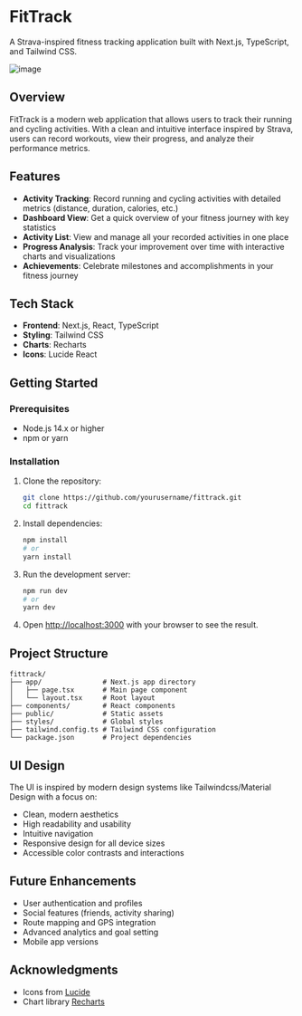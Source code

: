 # FitTrack

A Strava-inspired fitness tracking application built with Next.js, TypeScript, and Tailwind CSS.

![image](https://github.com/user-attachments/assets/6bfabd3e-538c-4de0-a063-eb36bb99744f)

## Overview

FitTrack is a modern web application that allows users to track their running and cycling activities. With a clean and intuitive interface inspired by Strava, users can record workouts, view their progress, and analyze their performance metrics.

## Features

- **Activity Tracking**: Record running and cycling activities with detailed metrics (distance, duration, calories, etc.)
- **Dashboard View**: Get a quick overview of your fitness journey with key statistics
- **Activity List**: View and manage all your recorded activities in one place
- **Progress Analysis**: Track your improvement over time with interactive charts and visualizations
- **Achievements**: Celebrate milestones and accomplishments in your fitness journey

## Tech Stack

- **Frontend**: Next.js, React, TypeScript
- **Styling**: Tailwind CSS
- **Charts**: Recharts
- **Icons**: Lucide React

## Getting Started

### Prerequisites

- Node.js 14.x or higher
- npm or yarn

### Installation

1. Clone the repository:
   ```bash
   git clone https://github.com/yourusername/fittrack.git
   cd fittrack
   ```

2. Install dependencies:
   ```bash
   npm install
   # or
   yarn install
   ```

3. Run the development server:
   ```bash
   npm run dev
   # or
   yarn dev
   ```

4. Open [http://localhost:3000](http://localhost:3000) with your browser to see the result.

## Project Structure

```
fittrack/
├── app/               # Next.js app directory
│   ├── page.tsx       # Main page component
│   └── layout.tsx     # Root layout
├── components/        # React components
├── public/            # Static assets
├── styles/            # Global styles
├── tailwind.config.ts # Tailwind CSS configuration
└── package.json       # Project dependencies
```

## UI Design

The UI is inspired by modern design systems like Tailwindcss/Material Design with a focus on:

- Clean, modern aesthetics
- High readability and usability
- Intuitive navigation
- Responsive design for all device sizes
- Accessible color contrasts and interactions

## Future Enhancements

- User authentication and profiles
- Social features (friends, activity sharing)
- Route mapping and GPS integration
- Advanced analytics and goal setting
- Mobile app versions


## Acknowledgments

- Icons from [Lucide](https://lucide.dev/)
- Chart library [Recharts](https://recharts.org/)
